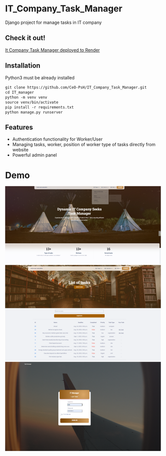 # IT_Company_Task_Manager

Django project for manage tasks in IT company

## Check it out!
[ It Company Task Manager deployed to Render](https://it-company-task-manager-fi9a.onrender.com/)
## Installation

Python3 must be already installed

```
git clone https://github.com/CeO-PsH/IT_Company_Task_Manager.git
cd IT_manager
python -m venv venv
source venv/bin/activate
pip install -r requirements.txt
python manage.py runserver
```

## Features 

* Authentication functionality for Worker/User
* Managing tasks, worker, position of worker type of tasks directly from website
* Powerful admin panel

# Demo
![DEMO_1.png](DEMO_1.png)
![DEMO_2.png](DEMO_2.png)
![DEMO_3.png](DEMO_3.png)
